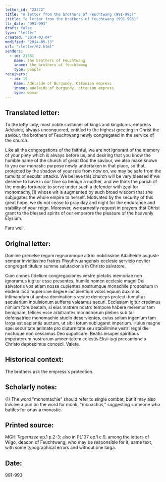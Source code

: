 ```yaml
---
letter_id: "23772"
title: "A letter from the brothers of Feuchtwang (991-993)"
ititle: "a letter from the brothers of feuchtwang (991-993)"
ltr_date: "991-993"
draft: false
type: "letter"
created: "2014-03-04"
modified: "2014-05-13"
url: "/letter/62.html"
senders:
  - id: 21581
    name: the brothers of Feuchtwang
    iname: the brothers of feuchtwang
    type: people
receivers:
  - id: 19
    name: Adelaide of Burgundy, Ottonian empress
    iname: adelaide of burgundy, ottonian empress
    type: woman
---
```

<h2> Translated letter:</h2>To the lofty lady, most noble sustainer of kings and kingdoms, empress Adelaide, always unconquered, entitled to the highest greeting in Christ the saviour, the brothers of Feuchtwang newly congregated in the service of the church. 

Like all the congregations of the faithful, we are not ignorant of the memory of your piety which is always before us, and desiring that you know the humble name of the church of great God the saviour, we also make known to you our monastic purpose newly undertaken in that place, so that, protected by the shadow of your rule from now on, we may be safe from the tumults of secular attacks.  We believe this church will be very blessed if we deserve to have in our time so benign a mother, and we think the parish of the monks fortunate to serve under such a defender with zeal for monomachy,(1) whose wit is augmented by such broad wisdom that she subjugates the whole empire to herself.  Motivated by the security of this great hope, we do not cease to pray day and night for the endurance and stability of your reign.  Moreover, we earnestly request in prayers that Christ grant to the blessed spirits of our emperors the pleasure of the heavenly Elysium.

Fare well.


<h2 class="mt-4"> Original letter:</h2>Domine precelse regum regnorumque altrici nobilissime Adalheide auguste semper invictissime fratres Phyuhtvuangensis ecclesie servicio noviter congregati titulum summe salutacionis in Christo salvatore. 

Cum omnes fidelium congregaciones vestre pietatis memoriae non ignoramus iugiter esse presentes, humile nomen ecclesie magni Dei salvatoris vos etiam nosse cupientes nostrumque monachile propositum in eodem loco nuperrime degere incipientium vobis equum duximus intimandum ut umbra dominationis vestre deinceps protecti tumultus secularium inpulsionum sufferre valeamus securi. Ecclesiam igitur credimus nimium fore beatam, si eius matrem nostro tempore habere meremur tam benignam, felices esse arbitrantes monachorum plebes sub tali defensatrice monomachie studio deservientes, cuius solum ingenium tam larga est sapientia auctum, ut sibii totum subiugaret imperium.  Huius magne spei securitate animate pro diuturnitate seu stabilimine vestri regni die noctuque non cessamus Deo supplicare. Beatis insuper spiritibus imperatorum nostrorum amoenitatem celestis Elisii iugi precamione a Christo deposcimus concedi.  Valete.
<h2 class="mt-4"> Historical context:</h2>The brothers ask the empress's protection.
<h2 class="mt-4"> Scholarly notes:</h2>(1)  The word "monomachie" should refer to single combat, but it may also involve a pun on the word for monk, "monachus," suggesting someone who battles for or as a monastic.
<h2 class="mt-4"> Printed source:</h2><p>MGH <em>Tegernsee</em> ep.1 p.2-3; also in PL137 ep.1 c.9, among the letters of Wigo, deacon of Feuchtwang, who may be responsible for it; same text, with some typographical errors and without one larga.</p><h2 class="mt-4"> Date:</h2>991-993